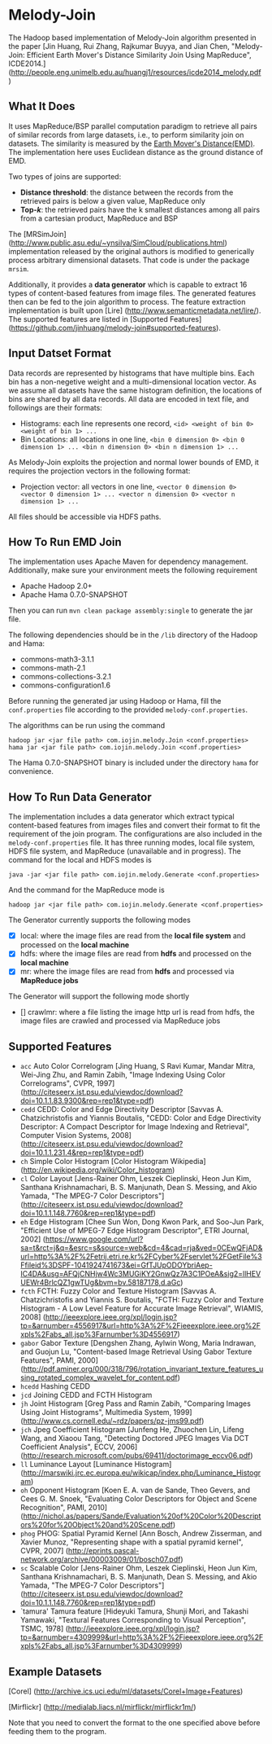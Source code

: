 Melody-Join
===========
The Hadoop based implementation of Melody-Join algorithm presented in the paper [Jin Huang, Rui Zhang, Rajkumar Buyya, and Jian Chen, "Melody-Join: Efficient Earth Mover's Distance Similarity Join Using MapReduce", ICDE2014.] (http://people.eng.unimelb.edu.au/huangj1/resources/icde2014_melody.pdf )

What It Does
----
It uses MapReduce/BSP parallel computation paradigm to retrieve all pairs of similar records from large datasets, i.e., to perform similarity join on datasets. The similarity is measured by the [Earth Mover's Distance(EMD)](http://en.wikipedia.org/wiki/Earth_Mover%27s_Distance). The implementation here uses Euclidean distance as the ground distance of EMD. 

Two types of joins are supported:
- **Distance threshold**: the distance between the records from the retrieved pairs is below a given value, MapReduce only
- **Top-_k_**: the retrieved pairs have the k smallest distances among all pairs from a cartesian product, MapReduce and BSP

The [MRSimJoin] (http://www.public.asu.edu/~ynsilva/SimCloud/publications.html) implementation released by the original authors is modified to generically process arbitrary dimensional datasets. That code is under the package `mrsim`.

Additionally, it provides a **data generator** which is capable to extract 16 types of content-based features from image files. The generated features then can be fed to the join algorithm to process. The feature extraction implementation is built upon [Lire] (http://www.semanticmetadata.net/lire/). The supported features are listed in [Supported Features] (https://github.com/jinhuang/melody-join#supported-features).

Input Datset Format
----
Data records are represented by histograms that have multiple bins. Each bin has a non-negetive weight and a multi-dimensional location vector. As we assume all datasets have the same histogram definition, the locations of bins are shared by all data records. All data are encoded in text file, and followings are their formats:
- Histograms: each line represents one record, `<id> <weight of bin 0> <weight of bin 1> ...`
- Bin Locations: all locations in one line, `<bin 0 dimension 0> <bin 0 dimension 1> ... <bin n dimension 0> <bin n dimension 1> ...` 

As Melody-Join exploits the projection and normal lower bounds of EMD, it requires the projection vectors in the following format:
- Projection vector: all vectors in one line, `<vector 0 dimension 0> <vector 0 dimension 1> ... <vector n dimension 0> <vector n dimension 1> ...`

All files should be accessible via HDFS paths.

How To Run EMD Join
----
The implementation uses Apache Maven for dependency management. Additionally, make sure your environment meets the following requirement
- Apache Hadoop 2.0+
- Apache Hama 0.7.0-SNAPSHOT

Then you can run `mvn clean package assembly:single` to generate the jar file.

The following dependencies should be in the `/lib` directory of the Hadoop and Hama:
- commons-math3-3.1.1
- commons-math-2.1
- commons-collections-3.2.1
- commons-configuration1.6

Before running the generated jar using Hadoop or Hama, fill the `conf.properties` file according to the provided `melody-conf.properties`.

The algorithms can be run using the command

    hadoop jar <jar file path> com.iojin.melody.Join <conf.properties>
    hama jar <jar file path> com.iojin.melody.Join <conf.properties>

The Hama 0.7.0-SNAPSHOT binary is included under the directory `hama` for convenience.

How To Run Data Generator
----
The implementation includes a data generator which extract typical content-based features from images files and convert their format to fit the requirement of the join program. The configurations are also included in the `melody-conf.properties` file. It has three running modes, local file system, HDFS file system, and MapReduce (unavailable and in progress). The command for the local and HDFS modes is 

    java -jar <jar file path> com.iojin.melody.Generate <conf.properties>

And the command for the MapReduce mode is 
    
    hadoop jar <jar file path> com.iojin.melody.Generate <conf.properties>

The Generator currently supports the following modes

- [x] local: where the image files are read from the **local file system** and processed on the **local machine**
- [x] hdfs: where the image files are read from **hdfs** and processed on the **local machine**
- [x] mr: where the image files are read from **hdfs** and processed via **MapReduce jobs**

The Generator will support the following mode shortly

- [] crawlmr: where a file listing the image http url is read from hdfs, the image files are crawled and processed via MapReduce jobs

Supported Features
----
- `acc` Auto Color Correlogram [Jing Huang, S Ravi Kumar, Mandar Mitra, Wei-Jing Zhu, and Ramin Zabih, "Image Indexing Using Color Correlograms", CVPR, 1997] (http://citeseerx.ist.psu.edu/viewdoc/download?doi=10.1.1.83.9300&rep=rep1&type=pdf) 
- `cedd` CEDD: Color and Edge Directivity Descriptor [Savvas A. Chatzichristofis and Yiannis Boutalis, "CEDD: Color and Edge Directivity Descriptor: A Compact Descriptor for Image Indexing and Retrieval", Computer Vision Systems, 2008] (http://citeseerx.ist.psu.edu/viewdoc/download?doi=10.1.1.231.4&rep=rep1&type=pdf)
- `ch` Simple Color Histogram [Color Histogram Wikipedia] (http://en.wikipedia.org/wiki/Color_histogram)
- `cl` Color Layout [Jens-Rainer Ohm, Leszek Cieplinski, Heon Jun Kim, Santhana Krishnamachari, B. S. Manjunath, Dean S. Messing, and Akio Yamada, "The MPEG-7 Color Descriptors"] (http://citeseerx.ist.psu.edu/viewdoc/download?doi=10.1.1.148.7760&rep=rep1&type=pdf)
- `eh` Edge Histogram [Chee Sun Won, Dong Kwon Park, and Soo-Jun Park, "Efficient Use of MPEG-7 Edge Histogram Descriptor", ETRI Journal, 2002] (https://www.google.com/url?sa=t&rct=j&q=&esrc=s&source=web&cd=4&cad=rja&ved=0CEwQFjAD&url=http%3A%2F%2Fetrij.etri.re.kr%2FCyber%2Fservlet%2FGetFile%3Ffileid%3DSPF-1041924741673&ei=GfTJUpODOYbriAep-IC4DA&usg=AFQjCNHjw4Wc3MUGiKY2GnwQz7A3C1POeA&sig2=llHEVUEWr4BrlcQZ1gwTUg&bvm=bv.58187178,d.aGc)
- `fcth` FCTH: Fuzzy Color and Texture Histogram [Savvas A. Chatzichristofis and Yiannis S. Boutalis, "FCTH: Fuzzy Color and Texture Histogram - A Low Level Feature for Accurate Image Retrieval", WIAMIS, 2008] (http://ieeexplore.ieee.org/xpl/login.jsp?tp=&arnumber=4556917&url=http%3A%2F%2Fieeexplore.ieee.org%2Fxpls%2Fabs_all.jsp%3Farnumber%3D4556917)
- `gabor` Gabor Texture [Dengshen Zhang, Aylwin Wong, Maria Indrawan, and Guojun Lu, "Content-based Image Retrieval Using Gabor Texture Features", PAMI, 2000] (http://pdf.aminer.org/000/318/796/rotation_invariant_texture_features_using_rotated_complex_wavelet_for_content.pdf)
- `hcedd` Hashing CEDD 
- `jcd` Joining CEDD and FCTH Histogram
- `jh` Joint Histogram [Greg Pass and Ramin Zabih, "Comparing Images Using Joint Histograms", Multimedia System, 1999] (http://www.cs.cornell.edu/~rdz/papers/pz-jms99.pdf)
- `jch` Jpeg Coefficient Histogram [Junfeng He, Zhuochen Lin, Lifeng Wang, and Xiaoou Tang, "Detecting Doctored JPEG Images Via DCT Coefficient Analysis", ECCV, 2006] (http://research.microsoft.com/pubs/69411/doctorimage_eccv06.pdf)
- `ll` Luminance Layout [Luminance Histogram] (http://marswiki.jrc.ec.europa.eu/wikicap/index.php/Luminance_Histogram)
- `oh` Opponent Histogram [Koen E. A. van de Sande, Theo Gevers, and Cees G. M. Snoek, "Evaluating Color Descriptors for Object and Scene Recognition", PAMI, 2010] (http://nichol.as/papers/Sande/Evaluation%20of%20Color%20Descriptors%20for%20Object%20and%20Scene.pdf)
- `phog` PHOG: Spatial Pyramid Kernel [Ann Bosch, Andrew Zisserman, and Xavier Munoz, "Representing shape with a spatial pyramid kernel", CVPR, 2007] (http://eprints.pascal-network.org/archive/00003009/01/bosch07.pdf)
- `sc` Scalable Color [Jens-Rainer Ohm, Leszek Cieplinski, Heon Jun Kim, Santhana Krishnamachari, B. S. Manjunath, Dean S. Messing, and Akio Yamada, "The MPEG-7 Color Descriptors"] (http://citeseerx.ist.psu.edu/viewdoc/download?doi=10.1.1.148.7760&rep=rep1&type=pdf)
- `tamura' Tamura feature [Hideyuki Tamura, Shunji Mori, and Takashi Yamawaki, "Textural Features Corresponding to Visual Perception", TSMC, 1978] (http://ieeexplore.ieee.org/xpl/login.jsp?tp=&arnumber=4309999&url=http%3A%2F%2Fieeexplore.ieee.org%2Fxpls%2Fabs_all.jsp%3Farnumber%3D4309999)


Example Datasets
----
[Corel] (http://archive.ics.uci.edu/ml/datasets/Corel+Image+Features)

[Mirflickr] (http://medialab.liacs.nl/mirflickr/mirflickr1m/)

Note that you need to convert the format to the one specified above before feeding them to the program.
